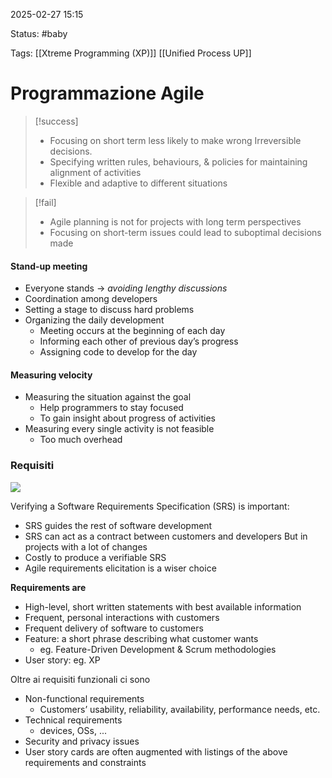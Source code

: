 2025-02-27 15:15

Status: #baby

Tags: [[Xtreme Programming (XP)]] [[Unified Process UP]]
# Programmazione Agile

> [!success]
> - Focusing on short term less likely to make wrong Irreversible decisions.
> - Specifying written rules, behaviours, & policies for maintaining alignment of activities
> - Flexible and adaptive to different situations

> [!fail]
> - Agile planning is not for projects with long term perspectives
> - Focusing on short-term issues could lead to suboptimal decisions made

#### Stand-up meeting
- Everyone stands -> *avoiding lengthy discussions*
- Coordination among developers
- Setting a stage to discuss hard problems
- Organizing the daily development
	- Meeting occurs at the beginning of each day
	- Informing each other of previous day’s progress
	- Assigning code to develop for the day
#### Measuring velocity
- Measuring the situation against the goal
	- Help programmers to stay focused
	- To gain insight about progress of activities
- Measuring every single activity is not feasible
	- Too much overhead
### Requisiti
![](https://upload.wikimedia.org/wikipedia/commons/thumb/3/39/Iterative_development_model.svg/1200px-Iterative_development_model.svg.png)

Verifying a Software Requirements Specification (SRS) is important:
- SRS guides the rest of software development
- SRS can act as a contract between customers and developers
But in projects with a lot of changes
- Costly to produce a verifiable SRS
- Agile requirements elicitation is a wiser choice

**Requirements are**
- High-level, short written statements with best available information
- Frequent, personal interactions with customers
- Frequent delivery of software to customers
- Feature: a short phrase describing what customer wants
	- eg. Feature-Driven Development & Scrum methodologies
- User story: eg. XP
  
Oltre ai requisiti funzionali ci sono
- Non-functional requirements
	- Customers’ usability, reliability, availability, performance needs, etc.
- Technical requirements
	- devices, OSs, ...
- Security and privacy issues
- User story cards are often augmented with listings of the above requirements and constraints